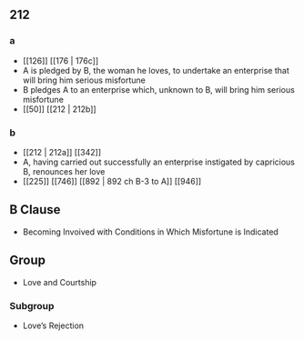 ## 212
### a
- [[126]] [[176 | 176c]] 
- A is pledged by B, the woman he loves, to undertake an enterprise that will bring him serious misfortune
- B pledges A to an enterprise which, unknown to B, will bring him serious misfortune
- [[50]] [[212 | 212b]] 

### b
- [[212 | 212a]] [[342]] 
- A, having carried out successfully an enterprise instigated by capricious B, renounces her love
- [[225]] [[746]] [[892 | 892 ch B-3 to A]] [[946]] 

## B Clause
- Becoming Invoived with Conditions in Which Misfortune is Indicated

## Group
- Love and Courtship

### Subgroup
- Love’s Rejection

